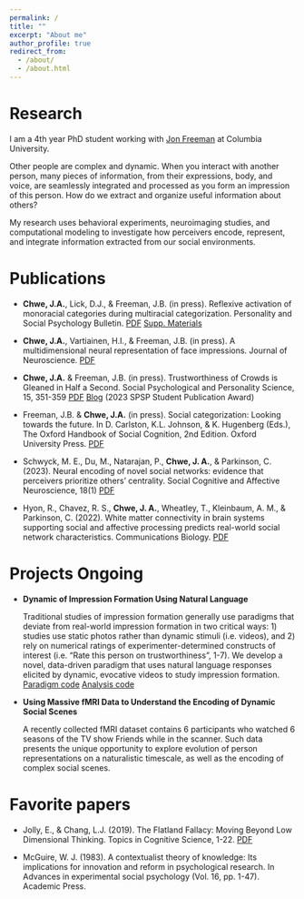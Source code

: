 ```yaml
---
permalink: /
title: ""
excerpt: "About me"
author_profile: true
redirect_from: 
  - /about/
  - /about.html
---
```


Research
======

I am a 4th year PhD student working with [Jon Freeman](http://www.jonbfreeman.com/) at Columbia University. 

Other people are complex and dynamic. When you interact with another person, many pieces of information, from their expressions, body, and voice, are seamlessly integrated and processed as you form an impression of this person. How do we extract and organize useful information about others?

My research uses behavioral experiments, neuroimaging studies, and computational modeling to investigate how perceivers encode, represent, and integrate information extracted from our social environments.

Publications
======

* **Chwe, J.A.**, Lick, D.J., & Freeman, J.B. (in press). Reflexive activation of monoracial categories during multiracial categorization. Personality and Social Psychology Bulletin. [PDF](https://static1.squarespace.com/static/5daf65330e17a4220c7707ce/t/6684881821369b4990e9b5b9/1719961624503/ChweLickFreeman_PSPB.pdf) [Supp. Materials](https://static1.squarespace.com/static/5daf65330e17a4220c7707ce/t/6684881821369b4990e9b5b9/1719961624503/ChweLickFreeman_PSPB.pdf)

* **Chwe, J.A.**, Vartiainen, H.I., & Freeman, J.B. (in press). A multidimensional neural representation of face impressions. Journal of Neuroscience. [PDF](https://static1.squarespace.com/static/5daf65330e17a4220c7707ce/t/668b4fcf1ccfbe0df3620e24/1720405968429/ChweVartiainenFreeman_JNeuro.pdf)

* **Chwe, J.A.** & Freeman, J.B. (in press). Trustworthiness of Crowds is Gleaned in Half a Second. Social Psychological and Personality Science, 15, 351-359 [PDF](files/ensemble_main.pdf) [Blog](https://spsp.org/news/character-and-context-blog/chwe-group-trustworthiness) (2023 SPSP Student Publication Award)

* Freeman, J.B. & **Chwe, J.A.** (in press). Social categorization: Looking towards the future. In D. Carlston, K.L. Johnson, & K. Hugenberg (Eds.), The Oxford Handbook of Social Cognition, 2nd Edition. Oxford University Press. [PDF](files/Freeman_Chwe_HandbookSocialCog.pdf)

* Schwyck, M. E., Du, M., Natarajan, P., **Chwe, J. A.**, & Parkinson, C. (2023). Neural encoding of novel social networks: evidence that perceivers prioritize others’ centrality. Social Cognitive and Affective Neuroscience, 18(1) [PDF](files/schwyck_neural_encoding.pdf)

* Hyon, R., Chavez, R. S., **Chwe, J. A.**, Wheatley, T., Kleinbaum, A. M., & Parkinson, C. (2022). White matter connectivity in brain systems supporting social and affective processing predicts real-world social network characteristics. Communications Biology. [PDF](files/white_matter_connect_hyon.pdf)



Projects Ongoing
======

* **Dynamic of Impression Formation Using Natural Language**

  Traditional studies of impression formation generally use paradigms that deviate from real-world impression formation in two critical ways: 1) studies use static photos rather than dynamic stimuli (i.e. videos), and 2) rely on numerical ratings of experimenter-determined constructs of interest (i.e. “Rate this person on trustworthiness”, 1-7). We develop a novel, data-driven paradigm that uses natural language responses elicited by dynamic, evocative videos to study impression formation. [Paradigm code](https://github.com/jahchwe/nlp_dynamic_stim) [Analysis code](https://github.com/jahchwe/dynamic_impressions)

* **Using Massive fMRI Data to Understand the Encoding of Dynamic Social Scenes**

  A recently collected fMRI dataset contains 6 participants who watched 6 seasons of the TV show Friends while in the scanner. Such data presents the unique opportunity to explore evolution of person representations on a naturalistic timescale, as well as the encoding of complex social scenes. 


Favorite papers
======

* Jolly, E., & Chang, L.J. (2019). The Flatland Fallacy: Moving Beyond Low Dimensional Thinking. Topics in Cognitive Science, 1-22. [PDF](https://onlinelibrary.wiley.com/doi/epdf/10.1111/tops.12404)

* McGuire, W. J. (1983). A contextualist theory of knowledge: Its implications for innovation and reform in psychological research. In Advances in experimental social psychology (Vol. 16, pp. 1-47). Academic Press.



